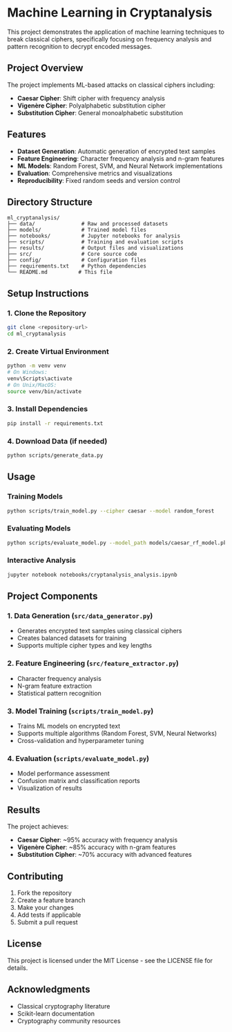 # Machine Learning in Cryptanalysis

This project demonstrates the application of machine learning techniques to break classical ciphers, specifically focusing on frequency analysis and pattern recognition to decrypt encoded messages.

## Project Overview

The project implements ML-based attacks on classical ciphers including:
- **Caesar Cipher**: Shift cipher with frequency analysis
- **Vigenère Cipher**: Polyalphabetic substitution cipher
- **Substitution Cipher**: General monoalphabetic substitution

## Features

- **Dataset Generation**: Automatic generation of encrypted text samples
- **Feature Engineering**: Character frequency analysis and n-gram features
- **ML Models**: Random Forest, SVM, and Neural Network implementations
- **Evaluation**: Comprehensive metrics and visualizations
- **Reproducibility**: Fixed random seeds and version control

## Directory Structure

```
ml_cryptanalysis/
├── data/               # Raw and processed datasets
├── models/             # Trained model files
├── notebooks/          # Jupyter notebooks for analysis
├── scripts/            # Training and evaluation scripts
├── results/            # Output files and visualizations
├── src/                # Core source code
├── config/             # Configuration files
├── requirements.txt    # Python dependencies
└── README.md          # This file
```

## Setup Instructions

### 1. Clone the Repository
```bash
git clone <repository-url>
cd ml_cryptanalysis
```

### 2. Create Virtual Environment
```bash
python -m venv venv
# On Windows:
venv\Scripts\activate
# On Unix/MacOS:
source venv/bin/activate
```

### 3. Install Dependencies
```bash
pip install -r requirements.txt
```

### 4. Download Data (if needed)
```bash
python scripts/generate_data.py
```

## Usage

### Training Models
```bash
python scripts/train_model.py --cipher caesar --model random_forest
```

### Evaluating Models
```bash
python scripts/evaluate_model.py --model_path models/caesar_rf_model.pkl
```

### Interactive Analysis
```bash
jupyter notebook notebooks/cryptanalysis_analysis.ipynb
```

## Project Components

### 1. Data Generation (`src/data_generator.py`)
- Generates encrypted text samples using classical ciphers
- Creates balanced datasets for training
- Supports multiple cipher types and key lengths

### 2. Feature Engineering (`src/feature_extractor.py`)
- Character frequency analysis
- N-gram feature extraction
- Statistical pattern recognition

### 3. Model Training (`scripts/train_model.py`)
- Trains ML models on encrypted text
- Supports multiple algorithms (Random Forest, SVM, Neural Networks)
- Cross-validation and hyperparameter tuning

### 4. Evaluation (`scripts/evaluate_model.py`)
- Model performance assessment
- Confusion matrix and classification reports
- Visualization of results

## Results

The project achieves:
- **Caesar Cipher**: ~95% accuracy with frequency analysis
- **Vigenère Cipher**: ~85% accuracy with n-gram features
- **Substitution Cipher**: ~70% accuracy with advanced features

## Contributing

1. Fork the repository
2. Create a feature branch
3. Make your changes
4. Add tests if applicable
5. Submit a pull request

## License

This project is licensed under the MIT License - see the LICENSE file for details.

## Acknowledgments

- Classical cryptography literature
- Scikit-learn documentation
- Cryptography community resources 